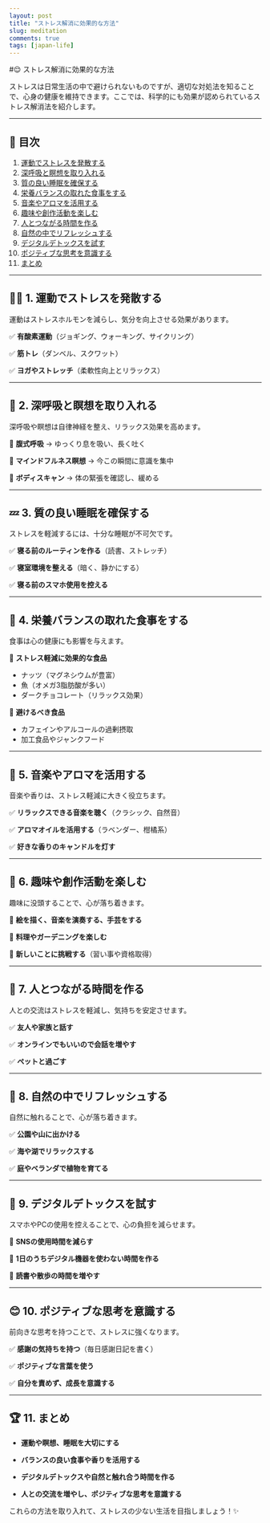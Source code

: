 ```yaml
---
layout: post
title: "ストレス解消に効果的な方法"
slug: meditation
comments: true
tags: [japan-life]
---
```


#😌 ストレス解消に効果的な方法

ストレスは日常生活の中で避けられないものですが、適切な対処法を知ることで、心身の健康を維持できます。ここでは、科学的にも効果が認められているストレス解消法を紹介します。

---

## 📌 目次

1. [運動でストレスを発散する](#-運動でストレスを発散する)
2. [深呼吸と瞑想を取り入れる](#-深呼吸と瞑想を取り入れる)
3. [質の良い睡眠を確保する](#-質の良い睡眠を確保する)
4. [栄養バランスの取れた食事をする](#-栄養バランスの取れた食事をする)
5. [音楽やアロマを活用する](#-音楽やアロマを活用する)
6. [趣味や創作活動を楽しむ](#-趣味や創作活動を楽しむ)
7. [人とつながる時間を作る](#-人とつながる時間を作る)
8. [自然の中でリフレッシュする](#-自然の中でリフレッシュする)
9. [デジタルデトックスを試す](#-デジタルデトックスを試す)
10. [ポジティブな思考を意識する](#-ポジティブな思考を意識する)
11. [まとめ](#-まとめ)

---

## 🏃‍♂️ 1. 運動でストレスを発散する

運動はストレスホルモンを減らし、気分を向上させる効果があります。

✅ **有酸素運動**（ジョギング、ウォーキング、サイクリング）

✅ **筋トレ**（ダンベル、スクワット）

✅ **ヨガやストレッチ**（柔軟性向上とリラックス）

---

## 🧘 2. 深呼吸と瞑想を取り入れる

深呼吸や瞑想は自律神経を整え、リラックス効果を高めます。

🔹 **腹式呼吸** → ゆっくり息を吸い、長く吐く

🔹 **マインドフルネス瞑想** → 今この瞬間に意識を集中

🔹 **ボディスキャン** → 体の緊張を確認し、緩める

---

## 💤 3. 質の良い睡眠を確保する

ストレスを軽減するには、十分な睡眠が不可欠です。

✅ **寝る前のルーティンを作る**（読書、ストレッチ）

✅ **寝室環境を整える**（暗く、静かにする）

✅ **寝る前のスマホ使用を控える**

---

## 🥗 4. 栄養バランスの取れた食事をする

食事は心の健康にも影響を与えます。

🔹 **ストレス軽減に効果的な食品**

- ナッツ（マグネシウムが豊富）
- 魚（オメガ3脂肪酸が多い）
- ダークチョコレート（リラックス効果）

🔹 **避けるべき食品**

- カフェインやアルコールの過剰摂取
- 加工食品やジャンクフード

---

## 🎵 5. 音楽やアロマを活用する

音楽や香りは、ストレス軽減に大きく役立ちます。

✅ **リラックスできる音楽を聴く**（クラシック、自然音）

✅ **アロマオイルを活用する**（ラベンダー、柑橘系）

✅ **好きな香りのキャンドルを灯す**

---

## 🎨 6. 趣味や創作活動を楽しむ

趣味に没頭することで、心が落ち着きます。

🔹 **絵を描く、音楽を演奏する、手芸をする**

🔹 **料理やガーデニングを楽しむ**

🔹 **新しいことに挑戦する**（習い事や資格取得）

---

## 🤝 7. 人とつながる時間を作る

人との交流はストレスを軽減し、気持ちを安定させます。

✅ **友人や家族と話す**

✅ **オンラインでもいいので会話を増やす**

✅ **ペットと過ごす**

---

## 🌿 8. 自然の中でリフレッシュする

自然に触れることで、心が落ち着きます。

✅ **公園や山に出かける**

✅ **海や湖でリラックスする**

✅ **庭やベランダで植物を育てる**

---

## 📵 9. デジタルデトックスを試す

スマホやPCの使用を控えることで、心の負担を減らせます。

🔹 **SNSの使用時間を減らす**

🔹 **1日のうちデジタル機器を使わない時間を作る**

🔹 **読書や散歩の時間を増やす**

---

## 😊 10. ポジティブな思考を意識する

前向きな思考を持つことで、ストレスに強くなります。

✅ **感謝の気持ちを持つ**（毎日感謝日記を書く）

✅ **ポジティブな言葉を使う**

✅ **自分を責めず、成長を意識する**

---

## 🏆 11. まとめ

- **運動や瞑想、睡眠を大切にする**

- **バランスの良い食事や香りを活用する**

- **デジタルデトックスや自然と触れ合う時間を作る**

- **人との交流を増やし、ポジティブな思考を意識する**

これらの方法を取り入れて、ストレスの少ない生活を目指しましょう！✨

